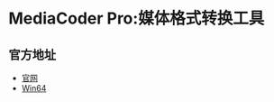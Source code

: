 # MediaCoder Pro:媒体格式转换工具
## 官方地址
- [官网](https://www.mediacoderhq.com/)
- [Win64](http://mediatronic.com.au/download/files/MediaCoder-x64-0.8.65.exe)